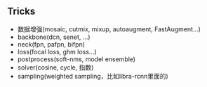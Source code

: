## Tricks

- 数据增强(mosaic, cutmix, mixup, autoaugment,  FastAugment...)
- backbone(dcn, senet, ...)
- neck(fpn, pafpn, bifpn)
- loss(focal loss, ghm loss...)
- postprocess(soft-nms, model ensemble)
- solver(cosine, cycle, 指数)
- sampling(weighted sampling，比如libra-rcnn里面的)
